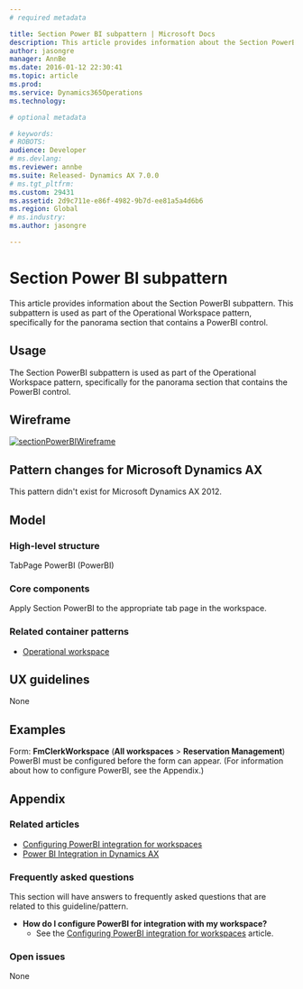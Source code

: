 ```yaml
---
# required metadata

title: Section Power BI subpattern | Microsoft Docs
description: This article provides information about the Section PowerBI subpattern. This subpattern is used as part of the Operational Workspace pattern, specifically for the panorama section that contains a PowerBI control.
author: jasongre
manager: AnnBe
ms.date: 2016-01-12 22:30:41
ms.topic: article
ms.prod: 
ms.service: Dynamics365Operations
ms.technology: 

# optional metadata

# keywords: 
# ROBOTS: 
audience: Developer
# ms.devlang: 
ms.reviewer: annbe
ms.suite: Released- Dynamics AX 7.0.0
# ms.tgt_pltfrm: 
ms.custom: 29431
ms.assetid: 2d9c711e-e86f-4982-9b7d-ee81a5a4d6b6
ms.region: Global
# ms.industry: 
ms.author: jasongre

---
```


# Section Power BI subpattern

This article provides information about the Section PowerBI subpattern. This subpattern is used as part of the Operational Workspace pattern, specifically for the panorama section that contains a PowerBI control.

Usage
-----

The Section PowerBI subpattern is used as part of the Operational Workspace pattern, specifically for the panorama section that contains the PowerBI control.

## Wireframe
[![sectionPowerBIWireframe](./media/sectionpowerbiwireframe.png)](./media/sectionpowerbiwireframe.png)

## Pattern changes for Microsoft Dynamics AX
This pattern didn't exist for Microsoft Dynamics AX 2012.

## Model
### High-level structure

TabPage PowerBI (PowerBI)

### Core components

Apply Section PowerBI to the appropriate tab page in the workspace.

### Related container patterns

-   [Operational workspace](https://docs.microsoft.com/en-us/dynamics365/operations/dev-itpro/user-interface/workspace-form-pattern)

## UX guidelines
None

## Examples
Form: **FmClerkWorkspace** (**All workspaces** &gt; **Reservation Management**) PowerBI must be configured before the form can appear. (For information about how to configure PowerBI, see the Appendix.)

## Appendix
### Related articles

-   [Configuring PowerBI integration for workspaces](https://docs.microsoft.com/en-us/dynamics365/operations/dev-itpro/analytics-bi-reporting/configuring-powerbi-integration)
-   [Power BI Integration in Dynamics AX](https://docs.microsoft.com/en-us/dynamics365/operations/dev-itpro/analytics-bi-reporting/powerbi-integration-in-ax7)

### Frequently asked questions

This section will have answers to frequently asked questions that are related to this guideline/pattern.

-   **How do I configure PowerBI for integration with my workspace?**
    -   See the [Configuring PowerBI integration for workspaces](https://docs.microsoft.com/en-us/dynamics365/operations/dev-itpro/analytics-bi-reporting/configuring-powerbi-integration) article.

### Open issues

None

